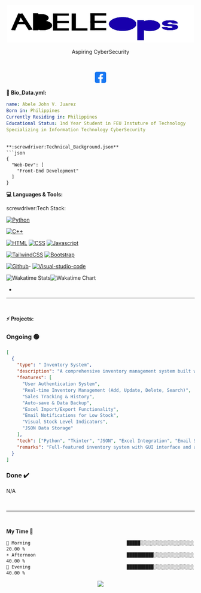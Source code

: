 <!-- Banner -->

<!-- Logo -->
<br />
<div align="center">
    <img src="./logo.png" alt="Logo" width="500" height="100">
  </a>
  <p> Aspiring CyberSecurity  </p>


</div>


<br />

<p align="center">


</a>
<a href="https://www.facebook.com/abelejohn.juarez.7/">
  <img alt="Abele John V. Juarez Facebook" width="30px" src="./facebook.png" />
</a>
<br />
</p>



**:eyes: Bio_Data.yml:**

```yaml
name: Abele John V. Juarez
Born in: Philippines
Currently Residing in: Philippines
Educational Status: 1nd Year Student in FEU Instuture of Technology
Specializing in Information Technology CyberSecurity
```
```

**:screwdriver:Technical_Background.json**
```json
{
  "Web-Dev": [
    "Front-End Development"
  ]
}
```

**:computer: Languages & Tools:**

 screwdriver:Tech Stack:

[![Python][python.com]][python-url]

[![C++][cpp.com]][cpp-url] 

[![HTML][HTML.com]][HTML-url] [![CSS][CSS.com]][CSS-url] [![Javascript][Javascript.com]][NextJS-url] 

[![TailwindCSS][TailwindCSS.com]][TailwindCSS-url]  [![Bootstrap][Bootstrap.com]][Bootstrap-url]

[![Github][Github.com]][Github-url]-
[![Visual-studio-code][Visual-studio-code.com]][Visual-studio-code-url]

<img src="https://wakatime.com/share/@8a4344d8-d020-4065-83a2-c103e04a6752/425ea7ae-1db9-4df2-a14d-ffc7d559698a.svg" alt="Wakatime Stats" width="400" /><img src="https://wakatime.com/share/@8a4344d8-d020-4065-83a2-c103e04a6752/7006a811-4000-44af-bfa0-49578dfa38af.png" alt="Wakatime Chart" width="400" />



*
---

<br/>

**:zap: Projects:**
<h3>Ongoing 🟢</h3>

```json
[
  {
    "type": " Inventory System",
    "description": "A comprehensive inventory management system built with Python featuring complete CRUD operations, sales tracking, and data import/export capabilities.",
    "features": [
      "User Authentication System",
      "Real-time Inventory Management (Add, Update, Delete, Search)",
      "Sales Tracking & History",
      "Auto-save & Data Backup",
      "Excel Import/Export Functionality",
      "Email Notifications for Low Stock",
      "Visual Stock Level Indicators",
      "JSON Data Storage"
    ],
    "tech": ["Python", "Tkinter", "JSON", "Excel Integration", "Email SMTP"],
    "remarks": "Full-featured inventory system with GUI interface and automated features."
  }
]

```

<h3>Done ✔️</h3>


<p>N/A</p>

<br/>

---

<br/>

**My Time 🦉** 

```text
🌅 Morning                                    █████░░░░░░░░░░░░░░░░░░░░   20.00 % 
☀️ Afternoon                                  ██████████░░░░░░░░░░░░░░░   40.00 % 
🌃 Evening                                    ██████████░░░░░░░░░░░░░░░   40.00 % 
```



<p align="center">
  <img src="https://capsule-render.vercel.app/api?type=waving&color=gradient&height=140&section=footer"/>
</p>

[Laravel.com]: https://img.shields.io/badge/Laravel-FF2D20?style=for-the-badge&logo=laravel&logoColor=white
[Laravel-url]: https://laravel.com
[MySQL.com]: https://img.shields.io/badge/MySQL-00000F?style=for-the-badge&logo=mysql&logoColor=white
[MySQL-url]: https://www.mysql.com
[MariaDB.com]: https://img.shields.io/badge/MariaDB-003545?style=for-the-badge&logo=mariadb&logoColor=white
[MariaDB-url]: https://mariadb.org
[MongoDB.com]: https://img.shields.io/badge/MongoDB-003545?style=for-the-badge&logo=mongodb&logoColor=white
[MongoDB-url]: https://mongodb.org
[NodeJS.com]: https://img.shields.io/badge/Node.js-339933?style=for-the-badge&logo=node.js&logoColor=white
[NodeJS-url]: https://nodejs.org/en/
[NextJS.com]: https://img.shields.io/badge/Next-black?style=for-the-badge&logo=next.js&logoColor=white
[NextJS-url]: https://nextjs.org
[ReactJS.com]: https://img.shields.io/badge/React-20232A?style=for-the-badge&logo=react&logoColor=61DAFB
[ReactJS-url]: https://reactjs.org
[TailwindCSS.com]: https://img.shields.io/badge/Tailwind_CSS-38B2AC?style=for-the-badge&logo=tailwind-css&logoColor=white
[TailwindCSS-url]: https://tailwindcss.com
[Bootstrap.com]: https://img.shields.io/badge/Bootstrap-563D7C?style=for-the-badge&logo=bootstrap&logoColor=white
[Bootstrap-url]: https://getbootstrap.com

[Docker.com]: https://img.shields.io/badge/Docker-2CA5E0?style=for-the-badge&logo=docker&logoColor=white
[Docker-url]: https://www.docker.com
[Postman.com]: https://img.shields.io/badge/Postman-FF6C37?style=for-the-badge&logo=postman&logoColor=white
[Postman-url]: https://www.postman.com
[Github.com]: https://img.shields.io/badge/GitHub-100000?style=for-the-badge&logo=github&logoColor=white
[Github-url]: https://github.com
[Android-studio.com]: https://img.shields.io/badge/Android_Studio-3DDC84?style=for-the-badge&logo=android-studio&logoColor=white
[Android-studio-url]: https://developer.android.com/studio
[Visual-studio-code.com]: https://img.shields.io/badge/Visual_Studio_Code-0078D4?style=for-the-badge&logo=visual-studio-code&logoColor=white
[Visual-studio-code-url]: https://code.visualstudio.com
[Unity.com]: https://img.shields.io/badge/Unity-100000?style=for-the-badge&logo=unity&logoColor=white
[Unity-url]: https://unity.com
[unreal-engine.com]: https://img.shields.io/badge/Unreal_Engine-313131?style=for-the-badge&logo=unreal-engine&logoColor=white
[unreal-engine-url]: https://www.unrealengine.com/en-US/
[insomia.com]: https://img.shields.io/badge/Insomnia-5849BE?style=for-the-badge&logo=insomnia&logoColor=white
[insomia-url]: https://insomnia.rest

[cpp.com]: https://img.shields.io/badge/C++-00599C?style=for-the-badge&logo=c%2B%2B&logoColor=white
[cpp-url]: https://www.cplusplus.com
[csharp.com]: https://img.shields.io/badge/C%23-239120?style=for-the-badge&logo=c-sharp&logoColor=white
[csharp-url]: https://docs.microsoft.com/en-us/dotnet/csharp/

[python.com]: https://img.shields.io/badge/Python-3776AB?style=for-the-badge&logo=python&logoColor=white
[python-url]: https://www.python.org

[HTML.com]: https://img.shields.io/badge/HTML5-E34F26?style=for-the-badge&logo=html5&logoColor=white
[HTML-url]: https://developer.mozilla.org/en-US/docs/Web/HTML

[CSS.com]: https://img.shields.io/badge/CSS3-1572B6?style=for-the-badge&logo=css3&logoColor=white
[CSS-url]: https://developer.mozilla.org/en-US/docs/Web/CSS

[Javascript.com]: https://img.shields.io/badge/JavaScript-F7DF1E?style=for-the-badge&logo=javascript&logoColor=black
[Javascript-url]: https://developer.mozilla.org/en-US/docs/Web/JavaScript

[kotlin.com]: https://img.shields.io/badge/Kotlin-0095D5?style=for-the-badge&logo=kotlin&logoColor=white
[kotlin-url]: https://kotlinlang.org
[reactnative.com]: https://img.shields.io/badge/React_Native-20232A?style=for-the-badge&logo=react&logoColor=61DAFB
[reactnative-url]: https://reactnative.dev


